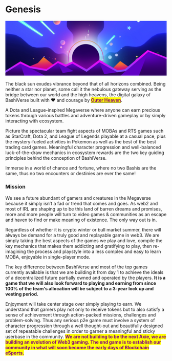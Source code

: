 # Genesis

![A proper NFT-based p2e is on the horizon.](<.gitbook/assets/bsc screen.jpg>)

The black sun exudes vibrance beyond that of all horizons combined. Being neither a star nor planet, some call it the nebulous gateway serving as the bridge between our world and the high heavens, the digital galaxy of BashiVerse built with ❤ and courage by [<mark style="color:purple;">**Outer Heaven**</mark>](team/about-us.md).

A Dota and League-inspired Megaverse where anyone can earn precious tokens through various battles and adventure-driven gameplay or by simply interacting with ecosystem.

Picture the spectacular team fight aspects of MOBAs and RTS games such as StarCraft, Dota 2, and League of Legends playable at a casual pace, plus the mystery-fueled activities in Pokemon as well as the best of the best trading card games. Meaningful character progression and well-balanced luck-of-the-draw mechanics in ecosystem rewards are the two key guiding principles behind the conception of BashiVerse.

Immerse in a world of chance and fortune, where no two Bashis are the same, thus no two encounters or destinies are ever the same!

### Mission

We see a future abundant of gamers and creatures in the Megaverse because it simply isn’t a fad or trend that comes and goes. As web2 and most of IRL are shaping up to be this land of barren dreams and promises, more and more people will turn to video games & communities as an escape and haven to find or make meaning of existence. The only way out is in.&#x20;

Regardless of whether it is crypto winter or bull market summer, there will always be demand for a truly good and replayable game in web3. We are simply taking the best aspects of the games we play and love, compile the key mechanics that makes them addicting and gratifying to play, then re-imagining the process and playstyle into a less complex and easy to learn MOBA, enjoyable in single-player mode.

The key difference between BashiVerse and most of the top games currently available is that we are building it from day 1 to achieve the ideals of a decentralized future partially owned and operated by the players. **It is a game that we will also look forward to playing and earning from since 100% of the team's allocation will be subject to a 3-year lock up and vesting period.**&#x20;

Enjoyment will take center stage over simply playing to earn. We understand that gamers play not only to receive tokens but to also satisfy a sense of achievement through action-packed missions, challenges and problem-solving. Thus any serious p2e game must involve a system of character progression through a well thought-out and beautifully designed set of repeatable challenges in order to garner a meaningful and sticky userbase in the community. <mark style="color:purple;">**We are not building to be the next Axie, we are building an evolution of Web3 gaming. The end game is to establish our community in what will soon become the early days of Blockchain eSports.**</mark>

